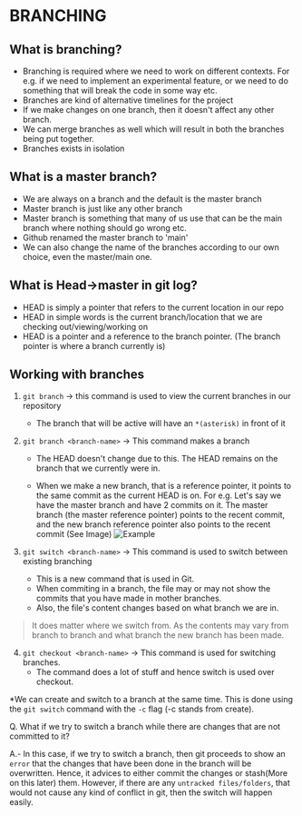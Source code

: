 # BRANCHING

## What is branching?

- Branching is required where we need to work on different contexts. For e.g. if we need to implement an experimental feature, or we need to do something that will break the code in some way etc.
- Branches are kind of alternative timelines for the project
- If we make changes on one branch, then it doesn't affect any other branch.
- We can merge branches as well which will result in both the branches being put together.
- Branches exists in isolation

## What is a master branch?

- We are always on a branch and the default is the master branch
- Master branch is just like any other branch
- Master branch is something that many of us use that can be the main branch where nothing should go wrong etc.
- Github renamed the master branch to 'main'
- We can also change the name of the branches according to our own choice, even the master/main one.

## What is Head->master in git log?

- HEAD is simply a pointer that refers to the current location in our repo
- HEAD in simple words is the current branch/location that we are checking out/viewing/working on
- HEAD is a pointer and a reference to the branch pointer. (The branch pointer is where a branch currently is)

## Working with branches

1. `git branch` -> this command is used to view the current branches in our repository

   - The branch that will be active will have an `*(asterisk)` in front of it

2. `git branch <branch-name>` -> This command makes a branch

   - The HEAD doesn't change due to this. The HEAD remains on the branch that we currently were in.

   - When we make a new branch, that is a reference pointer, it points to the same commit as the current HEAD is on. For e.g. Let's say we have the master branch and have 2 commits on it. The master branch (the master reference pointer) points to the recent commit, and the new branch reference pointer also points to the recent commit (See Image)
     ![Example](2021-12-19-19-49-35.png)

3. `git switch <branch-name>` -> This command is used to switch between existing branching
   - This is a new command that is used in Git.
   - When commiting in a branch, the file may or may not show the commits that you have made in mother branches.
   - Also, the file's content changes based on what branch we are in.

> It does matter where we switch from. As the contents may vary from branch to branch and what branch the new branch has been made.

4. `git checkout <branch-name>` -> This command is used for switching branches.
   - The command does a lot of stuff and hence switch is used over checkout.

\*We can create and switch to a branch at the same time. This is done using the `git switch` command with the `-c` flag (-c stands from create).

Q. What if we try to switch a branch while there are changes that are not committed to it?

A.- In this case, if we try to switch a branch, then git proceeds to show an `error` that the changes that have been done in the branch will be overwritten. Hence, it advices to either commit the changes or stash(More on this later) them.
However, if there are any `untracked files/folders`, that would not cause any kind of conflict in git, then the switch will happen easily.
